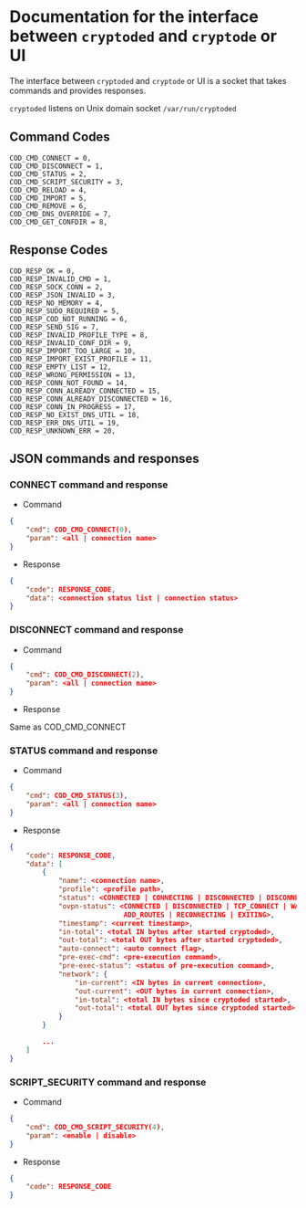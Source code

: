 # Documentation for the interface between `cryptoded` and `cryptode` or UI

The interface between `cryptoded` and `cryptode` or UI is a socket that takes commands and provides responses.

`cryptoded` listens on Unix domain socket `/var/run/cryptoded`

## Command Codes

```
COD_CMD_CONNECT = 0,
COD_CMD_DISCONNECT = 1,
COD_CMD_STATUS = 2,
COD_CMD_SCRIPT_SECURITY = 3,
COD_CMD_RELOAD = 4,
COD_CMD_IMPORT = 5,
COD_CMD_REMOVE = 6,
COD_CMD_DNS_OVERRIDE = 7,
COD_CMD_GET_CONFDIR = 8,
```

## Response Codes

```
COD_RESP_OK = 0,
COD_RESP_INVALID_CMD = 1,
COD_RESP_SOCK_CONN = 2,
COD_RESP_JSON_INVALID = 3,
COD_RESP_NO_MEMORY = 4,
COD_RESP_SUDO_REQUIRED = 5,
COD_RESP_COD_NOT_RUNNING = 6,
COD_RESP_SEND_SIG = 7,
COD_RESP_INVALID_PROFILE_TYPE = 8,
COD_RESP_INVALID_CONF_DIR = 9,
COD_RESP_IMPORT_TOO_LARGE = 10,
COD_RESP_IMPORT_EXIST_PROFILE = 11,
COD_RESP_EMPTY_LIST = 12,
COD_RESP_WRONG_PERMISSION = 13,
COD_RESP_CONN_NOT_FOUND = 14,
COD_RESP_CONN_ALREADY_CONNECTED = 15,
COD_RESP_CONN_ALREADY_DISCONNECTED = 16,
COD_RESP_CONN_IN_PROGRESS = 17,
COD_RESP_NO_EXIST_DNS_UTIL = 18,
COD_RESP_ERR_DNS_UTIL = 19,
COD_RESP_UNKNOWN_ERR = 20,
```

## JSON commands and responses

### CONNECT command and response

- Command

```json
{
    "cmd": COD_CMD_CONNECT(0),
    "param": <all | connection name>
}
```

- Response

```json
{
    "code": RESPONSE_CODE,
    "data": <connection status list | connection status>
}
```

### DISCONNECT command and response

- Command

```json
{
    "cmd": COD_CMD_DISCONNECT(2),
    "param": <all | connection name>
}
```

- Response

Same as COD_CMD_CONNECT

### STATUS command and response

- Command

```json
{
    "cmd": COD_CMD_STATUS(3),
    "param": <all | connection name>
}
```

- Response

```json
{
    "code": RESPONSE_CODE,
    "data": [
        {
            "name": <connection name>,
            "profile": <profile path>,
            "status": <CONNECTED | CONNECTING | DISCONNECTED | DISCONNECTING | RECONNECTING>,
            "ovpn-status": <CONNECTED | DISCONNECTED | TCP_CONNECT | WAIT | AUTH | GET_CONFIG | ASSIGN_IP |
                            ADD_ROUTES | RECONNECTING | EXITING>,
            "timestamp": <current timestamp>,
            "in-total": <total IN bytes after started cryptoded>,
            "out-total": <total OUT bytes after started cryptoded>,
            "auto-connect": <auto connect flag>,
            "pre-exec-cmd": <pre-execution command>,
            "pre-exec-status": <status of pre-execution command>,
            "network": {
                "in-current": <IN bytes in current connection>,
                "out-current": <OUT bytes in current connection>,
                "in-total": <total IN bytes since cryptoded started>,
                "out-total": <total OUT bytes since cryptoded started>
            }
        }

        ...
    ]
}
```

### SCRIPT_SECURITY command and response

- Command

```json
{
    "cmd": COD_CMD_SCRIPT_SECURITY(4),
    "param": <enable | disable>
}
```

- Response

```json
{
    "code": RESPONSE_CODE
}
```
